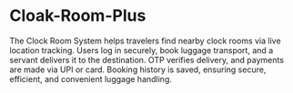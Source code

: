 # Cloak-Room-Plus
The Clock Room System helps travelers find nearby clock rooms via live location tracking. Users log in securely, book luggage transport, and a servant delivers it to the destination. OTP verifies delivery, and payments are made via UPI or card. Booking history is saved, ensuring secure, efficient, and convenient luggage handling.
